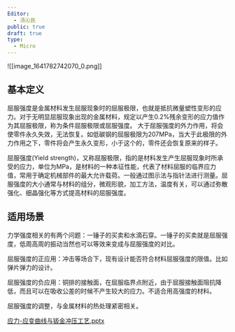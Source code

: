 ```yaml
---
Editor:
  - 汤沁民
public: true
draft: true
type:
  - Micro
---
```

![[image_1641782742070_0.png]]

## 基本定义

屈服强度是金属材料发生屈服现象时的屈服极限，也就是抵抗微量塑性变形的应力。对于无明显屈服现象出现的金属材料，规定以产生0.2%残余变形的应力值作为其屈服极限，称为条件屈服极限或屈服强度。
大于屈服强度的外力作用，将会使零件永久失效，无法恢复。如低碳钢的屈服极限为207MPa，当大于此极限的外力作用之下，零件将会产生永久变形，小于这个的，零件还会恢复原来的样子。

屈服强度(Yield strength)，又称屈服极限，指的是材料发生产生屈服现象时所承受的应力，单位为MPa，是材料的一种本征性能，代表了材料屈服的临界应力值，常用于确定机械部件的最大允许载荷。一般通过图示法与指针法进行测量。屈服强度的大小通常与材料的组分，微观形貌，加工方法，温度有关，可以通过弥散强化、细晶强化等方式提高材料的屈服强度。

## 适用场景

力学强度相关的有两个问题：一锤子的买卖和水滴石穿。一锤子的买卖就是屈服强度，低周高周的振动当然也可以等效来变成与屈服强度的对比。

屈服强度的正应用：冲击等场合下，现有设计能否符合材料屈服强度的限值。比如弹片弹力的设计。

屈服强度的负应用：铜排的接触面，在屈服临界点附近，由于屈服接触面阻抗降低，而且可以在吸收公差的时候不产生较大的应力。不适合用高强度的材料。

屈服强度的调整，与金属材料的热处理紧密相关。

[应力-应变曲线与钣金冲压工艺.pptx](../assets/应力-应变曲线与钣金冲压工艺_1712910170754_0.pptx)

